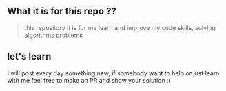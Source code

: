 ## What it is for this repo ??

> this repository it is for me learn and improve my code skills, solving algorithms problems

## let's learn
I will post every day something new, if somebody want to help or just learn with me feel free to make an PR and show your solution :)